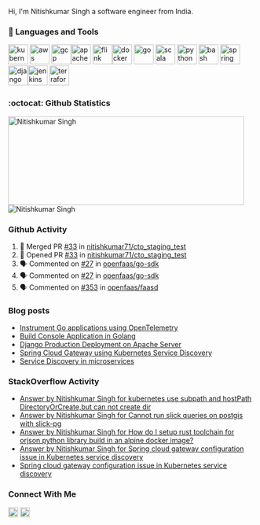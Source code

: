 
Hi, I'm Nitishkumar Singh a software engineer from India.

### 🧰 Languages and Tools
<p align="left"><img src="https://www.vectorlogo.zone/logos/kubernetes/kubernetes-icon.svg" alt="kubernetes" width="40" height="40"/> <img src="https://www.vectorlogo.zone/logos/amazon_aws/amazon_aws-ar21.svg" alt="aws" width="40" height="40"/> <img src="https://www.vectorlogo.zone/logos/google_cloud/google_cloud-icon.svg" alt="gcp" width="40" height="40"/><img src="https://www.vectorlogo.zone/logos/apache_spark/apache_spark-ar21.svg" alt="apache spark" width="40" height="40"/> <img src="https://www.vectorlogo.zone/logos/apache_flink/apache_flink-icon.svg" alt="flink" width="40" height="40"/><img src="https://www.vectorlogo.zone/logos/docker/docker-official.svg" alt="docker" width="40" height="40"/> <img src="https://www.vectorlogo.zone/logos/golang/golang-official.svg" alt="go" width="40" height="40"/> <img src="https://www.vectorlogo.zone/logos/scala-lang/scala-lang-icon.svg" alt="scala" width="40" height="40"/> <img src="https://www.vectorlogo.zone/logos/python/python-official.svg" alt="python" width="40" height="40"/> <img src="https://www.vectorlogo.zone/logos/gnu_bash/gnu_bash-icon.svg" alt="bash" width="40" height="40"/> <img src="https://www.vectorlogo.zone/logos/springio/springio-icon.svg" alt="spring" width="40" height="40"/> <img src="https://www.vectorlogo.zone/logos/djangoproject/djangoproject-ar21.svg" alt="django" width="40" height="40"/><img src="https://www.vectorlogo.zone/logos/jenkins/jenkins-icon.svg" alt="jenkins" width="40" height="40"/> <img src="https://www.vectorlogo.zone/logos/terraformio/terraformio-ar21.svg" alt="terraform" width="40" height="40"/>
</p>


### :octocat: Github Statistics
<p align="left">
<img  src="https://github-readme-stats.vercel.app/api?username=nitishkumar71&show_icons=true&theme=radical" alt="Nitishkumar Singh" width="480" height="180" />
<img src="https://github-readme-stats.vercel.app/api/top-langs/?username=nitishkumar71&exclude_repo=blog.nitishkumarsingh.xyz&layout=compact&hide=html&theme=radical&langs_count=10" alt="Nitishkumar Singh"/>
</p>

### Github Activity
<!--START_SECTION:activity-->
1. 🎉 Merged PR [#33](https://github.com/nitishkumar71/cto_staging_test/pull/33) in [nitishkumar71/cto_staging_test](https://github.com/nitishkumar71/cto_staging_test)
2. 💪 Opened PR [#33](https://github.com/nitishkumar71/cto_staging_test/pull/33) in [nitishkumar71/cto_staging_test](https://github.com/nitishkumar71/cto_staging_test)
3. 🗣 Commented on [#27](https://github.com/openfaas/go-sdk/pull/27#issuecomment-1957344055) in [openfaas/go-sdk](https://github.com/openfaas/go-sdk)
4. 🗣 Commented on [#27](https://github.com/openfaas/go-sdk/pull/27#issuecomment-1954099916) in [openfaas/go-sdk](https://github.com/openfaas/go-sdk)
5. 🗣 Commented on [#353](https://github.com/openfaas/faasd/issues/353#issuecomment-1951359850) in [openfaas/faasd](https://github.com/openfaas/faasd)
<!--END_SECTION:activity-->

### Blog posts
<!-- BLOG-POST-LIST:START -->
- [Instrument Go applications using OpenTelemetry](https://blog.nitishkumarsingh.xyz/2023-05-22-instrument-go-applications-using-opentelemetry/)
- [Build Console Application in Golang](https://blog.nitishkumarsingh.xyz/2020-10-03-build-console-application-in-golang/)
- [Django Production Deployment on Apache Server](https://blog.nitishkumarsingh.xyz/2020-09-02-django-production-deployment-using-apache-server-and-docker/)
- [Spring Cloud Gateway using Kubernetes Service Discovery](https://blog.nitishkumarsingh.xyz/2019-10-11-spring-cloud-gateway-using-kubernetes-service-discovery/)
- [Service Discovery in microservices](https://blog.nitishkumarsingh.xyz/2019-10-07-service-discvery-in-microservices/)
<!-- BLOG-POST-LIST:END -->

### StackOverflow Activity
<!-- STACKOVERFLOW:START -->
- [Answer by Nitishkumar Singh for kubernetes use subpath and hostPath DirectoryOrCreate,but can not create dir](https://stackoverflow.com/questions/68935563/kubernetes-use-subpath-and-hostpath-directoryorcreate-but-can-not-create-dir/68936237#68936237)
- [Answer by Nitishkumar Singh for Cannot run slick queries on postgis with slick-pg](https://stackoverflow.com/questions/63637096/cannot-run-slick-queries-on-postgis-with-slick-pg/64260108#64260108)
- [Answer by Nitishkumar Singh for How do I setup rust toolchain for orjson python library build in an alpine docker image?](https://stackoverflow.com/questions/62207959/how-do-i-setup-rust-toolchain-for-orjson-python-library-build-in-an-alpine-docke/62400444#62400444)
- [Answer by Nitishkumar Singh for Spring cloud gateway configuration issue in Kubernetes service discovery](https://stackoverflow.com/questions/58366684/spring-cloud-gateway-configuration-issue-in-kubernetes-service-discovery/58470819#58470819)
- [Spring cloud gateway configuration issue in Kubernetes service discovery](https://stackoverflow.com/questions/58366684/spring-cloud-gateway-configuration-issue-in-kubernetes-service-discovery)
<!-- STACKOVERFLOW:END -->

### Connect With Me
<a href="https://www.linkedin.com/in/nitishkumarsingh71/" target="blank"><img align="center" src="https://www.vectorlogo.zone/logos/linkedin/linkedin-icon.svg" alt="nitishkumar71" width="20" height="20"/></a>
<a href="https://twitter.com/Nitishkumar071" target="blank"><img align="center" src="https://www.vectorlogo.zone/logos/twitter/twitter-icon.svg" alt="nitishkumar071" width="20" height="20"/></a>
